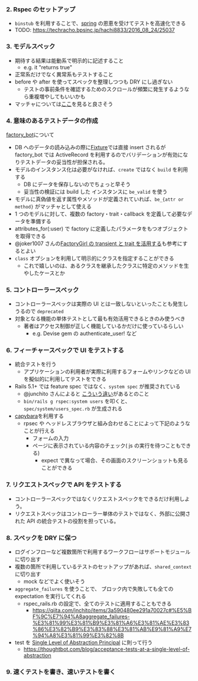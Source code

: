 ### 2. Rspec のセットアップ

- `binstub` を利用することで、[spring](https://github.com/rails/spring) の恩恵を受けてテストを高速化できる
- TODO: https://techracho.bpsinc.jp/hachi8833/2016_08_24/25037

### 3. モデルスペック

- 期待する結果は能動系で明示的に記述すること
  - e.g. it "returns true"
- 正常系だけでなく異常系もテストすること
- before や after を使ってスペックを整理しつつも DRY にし過ぎない
  - テストの事前条件を確認するためのスクロールが頻繁に発生するようなら重複増やしてもいいかも
- マッチャについては[ここ](https://github.com/rspec/rspec-expectations)を見ると良さそう

### 4. 意味のあるテストデータの作成

[factory_bot](https://github.com/thoughtbot/factory_bot)について

- DB へのデータの読み込みの際に[Fixture](https://railsguides.jp/testing.html#%E3%83%86%E3%82%B9%E3%83%88%E7%94%A8%E3%83%87%E3%83%BC%E3%82%BF%E3%83%99%E3%83%BC%E3%82%B9)では直接 insert されるが factory_bot では ActiveRecord を利用するのでバリデーションが有効になりテストデータの妥当性が担保される。
- モデルのインスタンス化は必要がなければ、`create` ではなく `build` を利用する
  - DB にデータを保存しないのでちょっと早そう
  - 妥当性の検証には build した インスタンスに `be_valid` を使う
- モデルに真偽値を返す属性やメソッドが定義されていれば、`be_{attr or method}` がマッチャとして使える
- 1 つのモデルに対して、複数の factory・trait・callback を定義して必要なデータを準備する
- attributes_for(:user) で factory に定義したパラメータをもつオブジェクトを取得できる
- @joker1007 さんの[FactoryGirl の transient と trait を活用する](https://qiita.com/joker1007/items/da63b8630351c1f3fe1d)も参考にするとよい
- `class` オプションを利用して明示的にクラスを指定することができる
  - これで嬉しいのは、あるクラスを継承したクラスに特定のメソッドを生やしたケースとか

### 5. コントローラースペック

- コントローラースペックは実際の UI とは一致しないといったことも発生しうるので `deprecated`
- 対象となる機能の単体テストとして最も有効活用できるときのみ使うべき
  - 著者はアクセス制御が正しく機能しているかだけに使っているらしい
    - e.g. Devise gem の authenticate_user! など

### 6. フィーチャースペックで UI をテストする

- 統合テストを行う
  - アプリケーションの利用者が実際に利用するフォームやリンクなどの UI を擬似的に利用してテストをできる
- Rails 5.1+ では feature spec ではなく、`system spec` が推奨されている
  - @junchito さんによると [こういう違い](https://qiita.com/jnchito/items/c7e6e7abf83598a6516d#feature-spec%E3%81%A8%E4%BD%95%E3%81%8C%E9%81%95%E3%81%86%E3%81%AE%E3%81%A9%E3%81%A3%E3%81%A1%E3%82%92%E4%BD%BF%E3%81%88%E3%81%B0%E3%81%84%E3%81%84%E3%81%AE)があるとのこと
  - `bin/rails g rspec:system users` を叩くと、 `spec/system/users_spec.rb` が生成される
- [capybara](https://github.com/teamcapybara/capybara)を利用する
  - rpsec や ヘッドレスブラウザと組み合わせることによって下記のようなことが行える
    - フォームの入力
    - ページに表示されている内容のチェック( js の実行を待つこともできる)
      - expect で異なって場合、その画面のスクリーンショットも見ることができる

### 7. リクエストスペックで API をテストする

- コントローラースペックではなくリクエストスペックをできるだけ利用しよう。
- リクエストスペックはコントローラー単体のテストではなく、外部に公開された API の統合テストの役割を担っている。

### 8. スペックを DRY に保つ

- ログインフローなど複数箇所で利用するワークフローはサポートモジュールに切り出す
- 複数の箇所で利用しているテストのセットアップがあれば、`shared_context` に切り出す
  - mock などでよく使いそう
- `aggregate_failures` を使うことで、 ブロック内で失敗しても全ての expectation を実行してくれる
  - rspec_rails.rb の設定で、全てのテストに適用することもできる
    - https://qiita.com/jnchito/items/3a590480ee291a70027c#%E5%BF%9C%E7%94%A8aggregate_failures-%E3%81%99%E3%81%B9%E3%81%A6%E3%81%AE%E3%83%86%E3%82%B9%E3%83%88%E3%81%AB%E9%81%A9%E7%94%A8%E3%81%99%E3%82%8B
- test を [Single Level of Abstraction Principal](https://www.ibm.com/developerworks/jp/java/library/j-eaed4.html) に則って行う
  - https://thoughtbot.com/blog/acceptance-tests-at-a-single-level-of-abstraction

### 9. 速くテストを書き、速いテストを書く

